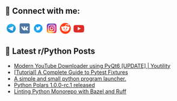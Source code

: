 ## 🔎 Connect with me:
[<img src="https://github.com/bullbesh/bullbesh/blob/main/images/Telegram.png" width="32" height="32" />](https://t.me/bullbesh)
[<img src="https://github.com/bullbesh/bullbesh/blob/main/images/VK.png" width="32" height="32" />](https://vk.com/bullbesh)
[<img src="https://github.com/bullbesh/bullbesh/blob/main/images/Twitter.png" width="32" height="32" />](https://twitter.com/bullbesh1)
[<img src="https://github.com/bullbesh/bullbesh/blob/main/images/Instagram.png" width="32" height="32" />](https://www.instagram.com/bullbesh)
[<img src="https://github.com/bullbesh/bullbesh/blob/main/images/Reddit.png" width="32" height="32" />](https://www.reddit.com/user/bullbesh)
[<img src="https://github.com/bullbesh/bullbesh/blob/main/images/YouTube.png" width="32" height="32" />](https://www.youtube.com/channel/UCtfjRs6uzgq5mfm8S06WTcg)

## 📕 Latest r/Python Posts
<!-- BLOG-POST-LIST:START -->
- [Modern YouTube Downloader using PyQt6 [UPDATE] | Youtility](https://www.reddit.com/r/Python/comments/1dmsfjx/modern_youtube_downloader_using_pyqt6_update/)
- [[Tutorial] A Complete Guide to Pytest Fixtures](https://www.reddit.com/r/Python/comments/1dmpwl0/tutorial_a_complete_guide_to_pytest_fixtures/)
- [A simple and small python program launcher.](https://www.reddit.com/r/Python/comments/1dmooql/a_simple_and_small_python_program_launcher/)
- [Python Polars 1.0.0-rc.1 released](https://www.reddit.com/r/Python/comments/1dmmqmn/python_polars_100rc1_released/)
- [Linting Python Monorepo with Bazel and Ruff](https://www.reddit.com/r/Python/comments/1dmk3i5/linting_python_monorepo_with_bazel_and_ruff/)
<!-- BLOG-POST-LIST:END -->
